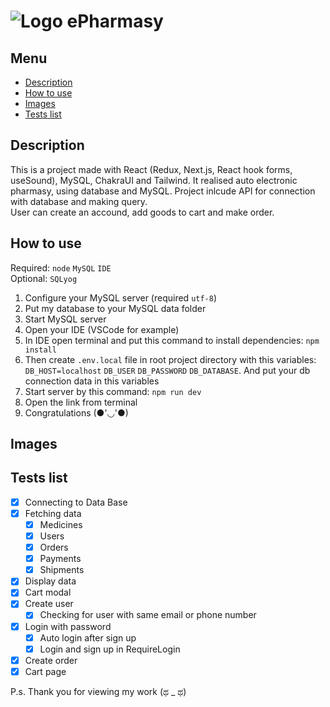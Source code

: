 # ![Logo](https://raw.githubusercontent.com/qcyGH/epharmasy/main/public/favicon.ico "Fortnite shop") ePharmasy

## Menu

- [Description](https://github.com/qcyGH/epharmasy#Description)
- [How to use](https://github.com/qcyGH/epharmasy#How-to-use)
- [Images](https://github.com/qcyGH/epharmasy#Images)
- [Tests list](https://github.com/qcyGH/epharmasy#Tests-list)


## Description

This is a project made with React (Redux, Next.js, React hook forms, useSound), MySQL, ChakraUI and Tailwind. It realised auto electronic pharmasy, using database and MySQL. Project inlcude API for connection with database and making query.  
User can create an accound, add goods to cart and make order. 

## How to use

Required: `node` `MySQL` `IDE`  
Optional: `SQLyog`

1. Configure your MySQL server (required `utf-8`)
2. Put my database to your MySQL data folder
3. Start MySQL server
4. Open your IDE (VSCode for example)
5. In IDE open terminal and put this command to install dependencies: `npm install`
6. Then create `.env.local` file in root project directory with this variables: `DB_HOST=localhost` `DB_USER` `DB_PASSWORD` `DB_DATABASE`. And put your db connection data in this variables
7. Start server by this command: `npm run dev`
8. Open the link from terminal
9. Congratulations (●'◡'●)

## Images

## Tests list

- [X] Connecting to Data Base
- [X] Fetching data
  - [X] Medicines
  - [X] Users
  - [X] Orders
  - [X] Payments
  - [X] Shipments
- [X] Display data
- [X] Cart modal
- [X] Create user
  - [X] Checking for user with same email or phone number 
- [X] Login with password
  - [X] Auto login after sign up
  - [X] Login and sign up in RequireLogin
- [X] Create order
- [X] Cart page

P.s. Thank you for viewing my work (ಥ _ ಥ)
